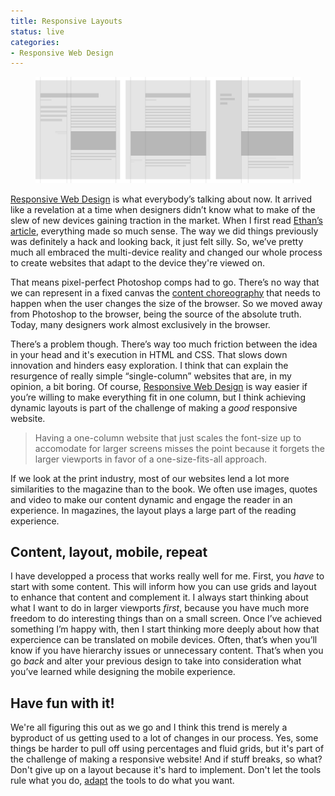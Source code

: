 ```yaml
---
title: Responsive Layouts
status: live
categories:
- Responsive Web Design
---
```


<figure>
	<img src="/assets/articles/responsive-layouts/layouts.png" alt="">
</figure>

[Responsive Web Design][responsive-book] is what everybody’s talking about now. It arrived like a revelation at a time when designers didn’t know what to make of the slew of new devices gaining traction in the market. When I first read [Ethan’s article][responsive-article], everything made so much sense. The way we did things previously was definitely a hack and looking back, it just felt silly. So, we’ve pretty much all embraced the multi-device reality and changed our whole process to create websites that adapt to the device they're viewed on.

That means pixel-perfect Photoshop comps had to go. There’s no way that we can represent in a fixed canvas the [content choreography][content-choreo] that needs to happen when the user changes the size of the browser. So we moved away from Photoshop to the browser, being the source of the absolute truth. Today, many designers work almost exclusively in the browser.

<!--more-->

There’s a problem though. There’s way too much friction between the idea in your head and it's execution in HTML and CSS. That slows down innovation and hinders easy exploration. I think that can explain the resurgence of really simple “single-column” websites that are, in my opinion, a bit boring. Of course, [Responsive Web Design][responsive-book] is way easier if you’re willing to make everything fit in one column, but I think achieving dynamic layouts is part of the challenge of making a *good* responsive website.

> Having a one-column website that just scales the font-size up to accomodate for larger screens misses the point because it forgets the larger viewports in favor of a one-size-fits-all approach.

If we look at the print industry, most of our websites lend a lot more similarities to the magazine than to the book. We often use images, quotes and video to make our content dynamic and engage the reader in an experience. In magazines, the layout plays a large part of the reading experience.

## Content, layout, mobile, repeat

I have developped a process that works really well for me. First, you *have* to start with some content. This will inform how you can use grids and layout to enhance that content and complement it. I always start thinking about what I want to do in larger viewports *first*, because you have much more freedom to do interesting things than on a small screen. Once I’ve achieved something I’m happy with, then I start thinking more deeply about how that expercience can be translated on mobile devices. Often, that’s when you’ll know if you have hierarchy issues or unnecessary content. That’s when you go *back* and alter your previous design to take into consideration what you’ve learned while designing the mobile experience.

## Have fun with it!

We're all figuring this out as we go and I think this trend is merely a byproduct of us getting used to a lot of changes in our process. Yes, some things be harder to pull off using percentages and fluid grids, but it's part of the challenge of making a responsive website! And if stuff breaks, so what? Don't give up on a layout because it's hard to implement. Don't let the tools rule what you do, [adapt][adapt] the tools to do what you want.

[responsive-book]: http://www.abookapart.com/products/responsive-web-design
[responsive-article]: http://alistapart.com/article/responsive-web-design
[content-choreo]: http://trentwalton.com/2011/07/14/content-choreography/
[adapt]: http://www.quotationspage.com/quote/692.html